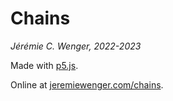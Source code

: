 # Chains

*Jérémie C. Wenger, 2022-2023*

Made with [p5.js](https://p5js.org/).

Online at [jeremiewenger.com/chains](https://jeremiewenger.com/chains).
